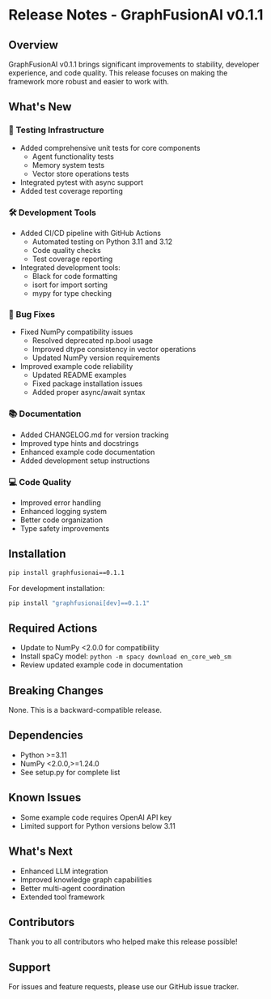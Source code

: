 # Release Notes - GraphFusionAI v0.1.1

## Overview
GraphFusionAI v0.1.1 brings significant improvements to stability, developer experience, and code quality. This release focuses on making the framework more robust and easier to work with.

## What's New

### 🧪 Testing Infrastructure
- Added comprehensive unit tests for core components
  - Agent functionality tests
  - Memory system tests
  - Vector store operations tests
- Integrated pytest with async support
- Added test coverage reporting

### 🛠️ Development Tools
- Added CI/CD pipeline with GitHub Actions
  - Automated testing on Python 3.11 and 3.12
  - Code quality checks
  - Test coverage reporting
- Integrated development tools:
  - Black for code formatting
  - isort for import sorting
  - mypy for type checking

### 🐛 Bug Fixes
- Fixed NumPy compatibility issues
  - Resolved deprecated np.bool usage
  - Improved dtype consistency in vector operations
  - Updated NumPy version requirements
- Improved example code reliability
  - Updated README examples
  - Fixed package installation issues
  - Added proper async/await syntax

### 📚 Documentation
- Added CHANGELOG.md for version tracking
- Improved type hints and docstrings
- Enhanced example code documentation
- Added development setup instructions

### 💻 Code Quality
- Improved error handling
- Enhanced logging system
- Better code organization
- Type safety improvements

## Installation

```bash
pip install graphfusionai==0.1.1
```

For development installation:
```bash
pip install "graphfusionai[dev]==0.1.1"
```

## Required Actions
- Update to NumPy <2.0.0 for compatibility
- Install spaCy model: `python -m spacy download en_core_web_sm`
- Review updated example code in documentation

## Breaking Changes
None. This is a backward-compatible release.

## Dependencies
- Python >=3.11
- NumPy <2.0.0,>=1.24.0
- See setup.py for complete list

## Known Issues
- Some example code requires OpenAI API key
- Limited support for Python versions below 3.11

## What's Next
- Enhanced LLM integration
- Improved knowledge graph capabilities
- Better multi-agent coordination
- Extended tool framework

## Contributors
Thank you to all contributors who helped make this release possible!

## Support
For issues and feature requests, please use our GitHub issue tracker.
